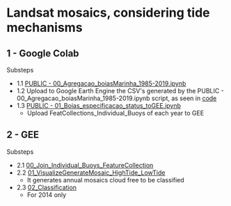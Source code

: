 # Landsat mosaics, considering tide mechanisms


## 1 - Google Colab
Substeps
* 1.1 [PUBLIC - 00_Agregacao_boiasMarinha_1985-2019.ipynb](https://colab.research.google.com/drive/1qXYZ1jh--DkeFYRBoCJrnmoNxtk2-wG7?usp=sharing)
* 1.2 Upload to Google Earth Engine the CSV's generated by the PUBLIC - 00_Agregacao_boiasMarinha_1985-2019.ipynb script, as seen in [code](https://code.earthengine.google.com/?asset=users/MariaLuizeSolvedCurso/Artigo_praias/Tabuas_naoPrecessadas)
* 1.3 [PUBLIC - 01_Boias_especificacao_status_toGEE.ipynb](https://colab.research.google.com/drive/1UmPge7SQ2pKbu2ZJ7yENX_9B_hutAK1n?usp=sharing)
 	* Upload FeatCollections_Individual_Buoys of each year to GEE

## 2 - GEE
Substeps
* 2.1 [00_Join_Individual_Buoys_FeatureCollection](https://code.earthengine.google.com/ba1275df59cdf535b98ae9955b3479cb)
* 2.2 [01_VisualizeGenerateMosaic_HighTide_LowTide](https://code.earthengine.google.com/3b616ffc16f949217a12e83f7dbd46ce)
	* It generates annual mosaics cloud free to be classified
* 2.3 [02_Classification](https://code.earthengine.google.com/7f679344b644e9138f47c8a289a0c32f)
	* For 2014 only
